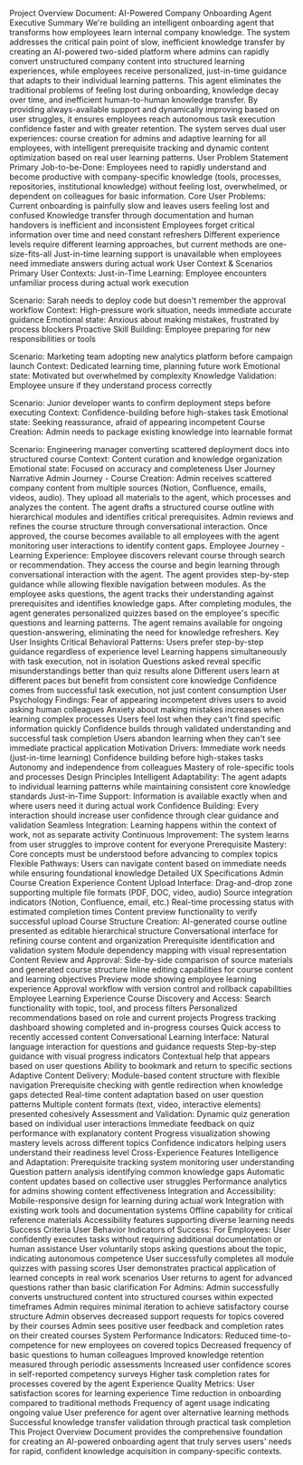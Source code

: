 Project Overview Document: AI-Powered Company Onboarding Agent
Executive Summary
We're building an intelligent onboarding agent that transforms how employees learn internal company knowledge. The system addresses the critical pain point of slow, inefficient knowledge transfer by creating an AI-powered two-sided platform where admins can rapidly convert unstructured company content into structured learning experiences, while employees receive personalized, just-in-time guidance that adapts to their individual learning patterns.
This agent eliminates the traditional problems of feeling lost during onboarding, knowledge decay over time, and inefficient human-to-human knowledge transfer. By providing always-available support and dynamically improving based on user struggles, it ensures employees reach autonomous task execution confidence faster and with greater retention.
The system serves dual user experiences: course creation for admins and adaptive learning for all employees, with intelligent prerequisite tracking and dynamic content optimization based on real user learning patterns.
User Problem Statement
Primary Job-to-be-Done: Employees need to rapidly understand and become productive with company-specific knowledge (tools, processes, repositories, institutional knowledge) without feeling lost, overwhelmed, or dependent on colleagues for basic information.
Core User Problems:
Current onboarding is painfully slow and leaves users feeling lost and confused
Knowledge transfer through documentation and human handovers is inefficient and inconsistent
Employees forget critical information over time and need constant refreshers
Different experience levels require different learning approaches, but current methods are one-size-fits-all
Just-in-time learning support is unavailable when employees need immediate answers during actual work
User Context & Scenarios
Primary User Contexts:
Just-in-Time Learning: Employee encounters unfamiliar process during actual work execution


Scenario: Sarah needs to deploy code but doesn't remember the approval workflow
Context: High-pressure work situation, needs immediate accurate guidance
Emotional state: Anxious about making mistakes, frustrated by process blockers
Proactive Skill Building: Employee preparing for new responsibilities or tools


Scenario: Marketing team adopting new analytics platform before campaign launch
Context: Dedicated learning time, planning future work
Emotional state: Motivated but overwhelmed by complexity
Knowledge Validation: Employee unsure if they understand process correctly


Scenario: Junior developer wants to confirm deployment steps before executing
Context: Confidence-building before high-stakes task
Emotional state: Seeking reassurance, afraid of appearing incompetent
Course Creation: Admin needs to package existing knowledge into learnable format


Scenario: Engineering manager converting scattered deployment docs into structured course
Context: Content curation and knowledge organization
Emotional state: Focused on accuracy and completeness
User Journey Narrative
Admin Journey - Course Creation: Admin receives scattered company content from multiple sources (Notion, Confluence, emails, videos, audio). They upload all materials to the agent, which processes and analyzes the content. The agent drafts a structured course outline with hierarchical modules and identifies critical prerequisites. Admin reviews and refines the course structure through conversational interaction. Once approved, the course becomes available to all employees with the agent monitoring user interactions to identify content gaps.
Employee Journey - Learning Experience: Employee discovers relevant course through search or recommendation. They access the course and begin learning through conversational interaction with the agent. The agent provides step-by-step guidance while allowing flexible navigation between modules. As the employee asks questions, the agent tracks their understanding against prerequisites and identifies knowledge gaps. After completing modules, the agent generates personalized quizzes based on the employee's specific questions and learning patterns. The agent remains available for ongoing question-answering, eliminating the need for knowledge refreshers.
Key User Insights
Critical Behavioral Patterns:
Users prefer step-by-step guidance regardless of experience level
Learning happens simultaneously with task execution, not in isolation
Questions asked reveal specific misunderstandings better than quiz results alone
Different users learn at different paces but benefit from consistent core knowledge
Confidence comes from successful task execution, not just content consumption
User Psychology Findings:
Fear of appearing incompetent drives users to avoid asking human colleagues
Anxiety about making mistakes increases when learning complex processes
Users feel lost when they can't find specific information quickly
Confidence builds through validated understanding and successful task completion
Users abandon learning when they can't see immediate practical application
Motivation Drivers:
Immediate work needs (just-in-time learning)
Confidence building before high-stakes tasks
Autonomy and independence from colleagues
Mastery of role-specific tools and processes
Design Principles
Intelligent Adaptability: The agent adapts to individual learning patterns while maintaining consistent core knowledge standards
Just-in-Time Support: Information is available exactly when and where users need it during actual work
Confidence Building: Every interaction should increase user confidence through clear guidance and validation
Seamless Integration: Learning happens within the context of work, not as separate activity
Continuous Improvement: The system learns from user struggles to improve content for everyone
Prerequisite Mastery: Core concepts must be understood before advancing to complex topics
Flexible Pathways: Users can navigate content based on immediate needs while ensuring foundational knowledge
Detailed UX Specifications
Admin Course Creation Experience
Content Upload Interface:
Drag-and-drop zone supporting multiple file formats (PDF, DOC, video, audio)
Source integration indicators (Notion, Confluence, email, etc.)
Real-time processing status with estimated completion times
Content preview functionality to verify successful upload
Course Structure Creation:
AI-generated course outline presented as editable hierarchical structure
Conversational interface for refining course content and organization
Prerequisite identification and validation system
Module dependency mapping with visual representation
Content Review and Approval:
Side-by-side comparison of source materials and generated course structure
Inline editing capabilities for course content and learning objectives
Preview mode showing employee learning experience
Approval workflow with version control and rollback capabilities
Employee Learning Experience
Course Discovery and Access:
Search functionality with topic, tool, and process filters
Personalized recommendations based on role and current projects
Progress tracking dashboard showing completed and in-progress courses
Quick access to recently accessed content
Conversational Learning Interface:
Natural language interaction for questions and guidance requests
Step-by-step guidance with visual progress indicators
Contextual help that appears based on user questions
Ability to bookmark and return to specific sections
Adaptive Content Delivery:
Module-based content structure with flexible navigation
Prerequisite checking with gentle redirection when knowledge gaps detected
Real-time content adaptation based on user question patterns
Multiple content formats (text, video, interactive elements) presented cohesively
Assessment and Validation:
Dynamic quiz generation based on individual user interactions
Immediate feedback on quiz performance with explanatory content
Progress visualization showing mastery levels across different topics
Confidence indicators helping users understand their readiness level
Cross-Experience Features
Intelligence and Adaptation:
Prerequisite tracking system monitoring user understanding
Question pattern analysis identifying common knowledge gaps
Automatic content updates based on collective user struggles
Performance analytics for admins showing content effectiveness
Integration and Accessibility:
Mobile-responsive design for learning during actual work
Integration with existing work tools and documentation systems
Offline capability for critical reference materials
Accessibility features supporting diverse learning needs
Success Criteria
User Behavior Indicators of Success:
For Employees:
User confidently executes tasks without requiring additional documentation or human assistance
User voluntarily stops asking questions about the topic, indicating autonomous competence
User successfully completes all module quizzes with passing scores
User demonstrates practical application of learned concepts in real work scenarios
User returns to agent for advanced questions rather than basic clarification
For Admins:
Admin successfully converts unstructured content into structured courses within expected timeframes
Admin requires minimal iteration to achieve satisfactory course structure
Admin observes decreased support requests for topics covered by their courses
Admin sees positive user feedback and completion rates on their created courses
System Performance Indicators:
Reduced time-to-competence for new employees on covered topics
Decreased frequency of basic questions to human colleagues
Improved knowledge retention measured through periodic assessments
Increased user confidence scores in self-reported competency surveys
Higher task completion rates for processes covered by the agent
Experience Quality Metrics:
User satisfaction scores for learning experience
Time reduction in onboarding compared to traditional methods
Frequency of agent usage indicating ongoing value
User preference for agent over alternative learning methods
Successful knowledge transfer validation through practical task completion
This Project Overview Document provides the comprehensive foundation for creating an AI-powered onboarding agent that truly serves users' needs for rapid, confident knowledge acquisition in company-specific contexts.

